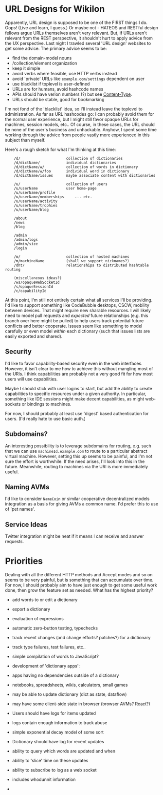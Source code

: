 # URL Designs for Wikilon

Apparently, URL design is supposed to be one of the FIRST things I do. Oops! (Live and learn, I guess.) Or maybe not - HATEOS and RESTful design fellows argue URLs themselves aren't very relevant. But, if URLs aren't relevant from the REST perspective, it shouldn't hurt to apply advice from the UX perspective. Last night I trawled several 'URL design' websites to get some advice. The primary advice seems to be:

* find the domain-model nouns
* /collection/element organization
* keep it simple
* avoid verbs where feasible, use HTTP verbs instead
* avoid 'private' URLs like `example.com/settings` dependent on user
* use blacklist if toplevel is user-defined
* URLs are for humans, avoid hashcode names
* APIs should have verion numbers (?) but see [Content-Type](ContentType.md).
* URLs should be stable, good for bookmarking

I'm not fond of the 'blacklist' idea, so I'll instead leave the toplevel to administration. As far as URL hashcodes go: I can probably avoid them for the normal user experience, but I might still favor opaque URLs for machines, session models, etc.. Of course, in these cases, the URL should be none of the user's business and unhackable. Anyhow, I spent some time working through the advice from people vastly more experienced in this subject than myself.

Here's a rough sketch for what I'm thinking at this time:

        /d/                     collection of dictionaries
        /d/dictName/            individual dictionaries
        /d/dictName/w/          collection of words in dictionary
        /d/dictName/w/foo       individual word in dictionary
        /d/dictName/issues      maybe associate content with dictionaries

        /u/                     collection of users
        /u/userName             user home-page
        /u/userName/profile
        /u/userName/memberships     ... etc.   
        /u/userName/activity
        /u/userName/trophies
        /u/userName/blog

        /about
        /news
        /blog

        /admin
        /admin/logs
        /admin/size
        /login

        /m/                     collection of hosted machines
        /m/machineName          (shall we support nicknames?)
        /dht/                   relationships to distributed hashtable routing

        (miscellaneous ideas?)
        /ws/opaqueWebSocketId
        /s/opaqueSessionId
        /c/capabilityId

At this point, I'm still not entirely certain what all services I'll be providing. I'd like to support something like CodeBubble desktops, CSCW, mobility between devices. That might require new sharable resources. I will likely need to model pull requests and *expected* future relationships (e.g. this branch over here might be pulled) to help users track potential future conflicts and better cooperate. Issues seem like something to model carefully or even model *within* each dictionary (such that issues lists are easily exported and shared). 

## Security

I'd like to favor capability-based security even in the web interfaces. However, it isn't clear to me how to achieve this without mangling most of the URIs. I think capabilities are probably not a very good fit for how most users will use capabilities. 

Maybe I should stick with user logins to start, but add the ability to create capabilities to specific resources under a given authority. In particular, something like IDE sessions might make decent capabilities, as might web-sockets or bindings to machines.

For now, I should probably at least use 'digest' based authentication for users. (I'd really hate to use basic auth.)

## Subdomains?

An interesting possibility is to leverage subdomains for routing, e.g. such that we can use `machineId.example.com` to route to a particular abstract virtual machine. However, setting this up seems to be painful, and I'm not sure the effort is worthwhile. If the need arises, I'll look into this in the future. Meanwhile, routing to machines via the URI is more immediately useful.

## Naming AVMs

I'd like to consider `NameCoin` or similar cooperative decentralized models integration as a basis for giving AVMs a common name. I'd prefer this to use of 'pet names'.

## Service Ideas

Twitter integration might be neat if it means I can receive and answer requests.

# Priorities

Dealing with all the different HTTP methods and Accept modes and so on seems to be very painful, but is something that can accumulate over time. For now, I should probably aim to have just enough to get some useful work done, then grow the feature set as needed. What has the highest priority?

* add words to or edit a dictionary
* export a dictionary
* evaluation of expressions
* automatic zero-button testing, typechecks 
* track recent changes (and change efforts? patches?) for a dictionary
* track type failures, test failures, etc..
* simple compilation of words to JavaScript?
* development of 'dictionary apps': 
 * apps having no dependencies outside of a dictionary
 * notebooks, spreadsheets, wikis, calculators, small games
 * may be able to update dictionary (dict as state, dataflow)
 * may have some client-side state in browser (browser AVMs? React?)

* Users should have logs for items updated 
 * logs contain enough information to track abuse
 * simple exponential decay model of some sort
* Dictionary should have log for recent updates
 * ability to query which words are updated and when
 * ability to 'slice' time on these updates
 * ability to subscribe to log as a web socket
 * includes whodunnit information
* 










